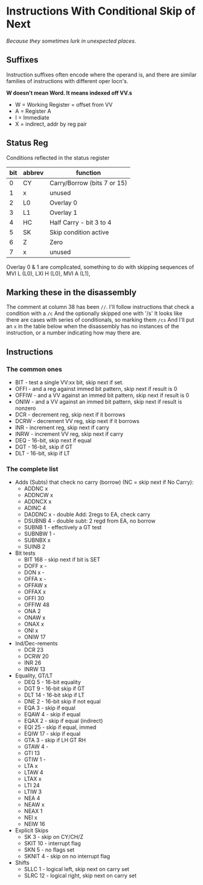 # Instructions With Conditional Skip of Next

_Because they sometimes lurk in unexpected places._

## Suffixes

Instruction suffixes often encode where the operand is, and there are similar families of instructions with different oper locn's.

**W doesn't mean Word.  It means indexed off VV.s**

* W = Working Register = offset from VV
* A = Register A
* I = Immediate
* X = indirect, addr by reg pair

## Status Reg

Conditions reflected in the status register

|bit|abbrev|function|
|---|------|--------|
|0  |CY    |Carry/Borrow (bits 7 or 15) |
|1  |x     |unused  |
|2  |L0    |Overlay 0 |
|3  |L1    |Overlay 1 |
|4  |HC    |Half Carry - bit 3 to 4 |
|5  |SK    |Skip condition active |
|6  |Z     |Zero |
|7  |x     |unused |

Overlay 0 & 1 are complicated, something to do with skipping sequences of MVI L (L0), LXI H (L0), MVI A (L1),  

## Marking these in the disassembly

The comment at column 38 has been `//`.
I'll follow instructions that check a condition with a `/c`
And the optionally skipped one with '/s'
It looks like there are cases with series of conditionals, so marking them `/cs`
And I'll put an `x` in the table below when the disassembly has no instances of the instruction, or a number indicating how may there are.
## Instructions

### The common ones

* BIT - test a single VV:xx bit, skip next if set.
* OFFI - and a reg against immed bit pattern, skip next if result is 0
* OFFIW - and a VV against an immed bit pattern, skip next if result is 0
* ONIW - and a VV against an immed bit pattern, skip next if result is nonzero
* DCR - decrement reg, skip next if it borrows
* DCRW - decrement VV reg, skip next if it borrows
* INR - increment reg, skip next if carry
* INRW - increment VV reg, skip next if carry
* DEQ - 16-bit, skip next if equal
* DGT - 16-bit, skip if GT
* DLT - 16-bit, skip if LT

### The complete list



* Adds (Subts) that check no carry (borrow) (NC = skip next if No Carry):
	* ADDNC x
	* ADDNCW x
	* ADDNCX x
	* ADINC 4
	* DADDNC x - double Add: 2regs to EA, check carry
	* DSUBNB 4 - double subt: 2 regd from EA, no borrow
	* SUBNB 1 - effectively a GT test
	* SUBNBW 1 -
	* SUBNBX x
	* SUINB 2
* Bit tests
	* BIT 168 - skip next if bit is SET
	* DOFF x -
	* DON x -
	* OFFA x -
	* OFFAW x
	* OFFAX x
	* OFFI 30
	* OFFIW 48
	* ONA 2
	* ONAW x
	* ONAX x
	* ONI x
	* ONIW 17
* Ind/Dec-rements
	* DCR 23
	* DCRW 20
	* INR 26
	* INRW 13
* Equality, GT/LT
	* DEQ 5 - 16-bit equality
	* DGT 9 - 16-bit skip if GT
	* DLT 14 - 16-bit skip if LT
	* DNE 2 - 16-bit skip if not equal
	* EQA 3 - skip if equal
	* EQAW 4 - skip if equal
	* EQAX 2 - skip if equal (indirect)
	* EQI 25 - skip if equal, immed
	* EQIW 17 - skip if equal
	* GTA 3 - skip if LH GT RH
	* GTAW 4 -
	* GTI 13
	* GTIW 1 -
	* LTA x
	* LTAW 4
	* LTAX x
	* LTI 24
	* LTIW 3
	* NEA 4
	* NEAW x
	* NEAX 1
	* NEI x
	* NEIW 16
* Explicit Skips
	* SK 3 - skip on CY/CH/Z
	* SKIT 10 - interrupt flag
	* SKN 5 - no flags set
	* SKNIT 4 - skip on no interrupt flag
* Shifts
	* SLLC 1 - logical left, skip next on carry set
	* SLRC 12 - logical right, skip next on carry set
